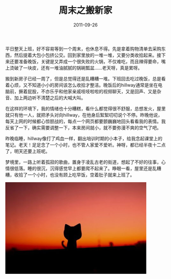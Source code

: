 ﻿---
title: "周末之搬新家"
date: 2011-09-26
categories: 
  - "essay"
tags: 
  - "周末"
  - "搬家"
  - "日记"
---

平日整天上班，好不容易等到一个周末，也休息不得。先是拿着购物清单去采购东西，然后提着大包小包挤公交。回到家里放的一堆一堆，又要分类收拾起来。接下来还要准备晚饭，关键是又弄成一个很失败的火锅，不仅难吃，而且辣得要命，嘴上烫破了一块皮，还有一堆油腻腻的锅碗瓢盆……老天呀，真是累呀。

搬到新房子已经一周了，但是总觉得还是乱糟糟一堆。下班回去吃过晚饭，总是看着心烦，又不知道小小的房间该怎么收拾才整洁。晚饭后的hillway通常是坐在电脑前，撅着屁股，不亦乐乎和他家亲戚吱吱啦啦的视频聊天，又是回声、又是杂音、加上两边听不清楚之后的大喊大叫。

在这样的环境下，我的情绪也十分糟糕，看什么都觉得很不舒服，总想发火，屋里就只有他一人，就把矛头对向hillway，在他身后絮絮叨叨说个不停。昨晚他说，每天上网的时候都心惊胆战的，每点一个网页都要颤巍巍地回头看看我的表情。我反省了一下，确实需要调整一下，本来房间就小，就不要弥漫不爽的空气了吧。

昨晚临睡，hillway像打了鸡血一样，翻出培训时期的小本子，给我念起课堂上的笔记。老天！足足念了一个小时，也不管人家爱不爱听。神呀，都已经半夜十二点了，明天还要上班呢。

梦境里，一路上听着孤寂的歌曲，置身于凌乱古老的街道，想起了不好的往事，心情很低落。睡的很沉，沉得感觉早上都要爬不起来了。睁眼一看，屋里还是乱糟糟，收拾了一个小时，也没有顾上吃早饭，空着肚子就来上班了。

![每当夕阳西沉的时候 我总是在这里盼望你](/images/6190906226_b30f74998e_z.jpg)
